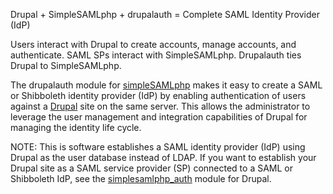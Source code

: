 Drupal + SimpleSAMLphp + drupalauth = Complete SAML Identity Provider (IdP)

Users interact with Drupal to create accounts, manage accounts, and authenticate. SAML SPs interact with SimpleSAMLphp. Drupalauth ties Drupal to SimpleSAMLphp.

The drupalauth module for [simpleSAMLphp](http://www.simplesamlphp.org) makes it easy to create a SAML or Shibboleth identity provider (IdP) by enabling authentication of users against a [Drupal](http://www.drupal.org) site on the same server. This allows the administrator to leverage the user management and integration capabilities of Drupal for managing the identity life cycle.

NOTE: This is software establishes a SAML identity provider (IdP) using Drupal as the user database instead of LDAP. If you want to establish your Drupal site as a SAML service provider (SP) connected to a SAML or Shibboleth IdP, see the [simplesamlphp\_auth](http://drupal.org/project/simplesamlphp_auth) module for Drupal.